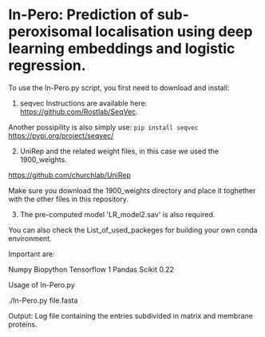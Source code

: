 # In-Pero: Prediction of sub-peroxisomal localisation using deep learning embeddings and logistic regression.

To use the In-Pero.py script, you first need to download and install:

1) seqvec 
Instructions are available here: https://github.com/Rostlab/SeqVec.

Another possipility is also simply use: 
`pip install seqvec`
https://pypi.org/project/seqvec/

2) UniRep and the related weight files, in this case we used the 1900_weights.

https://github.com/churchlab/UniRep

Make sure you download the 1900_weights directory and place it toghether with the other files in this repository.


3) The pre-computed model 'LR_model2.sav' is also required.

You can also check the List_of_used_packeges for building your own conda environment.

Important are:

Numpy
Biopython
Tensorflow 1
Pandas
Scikit 0.22





Usage of In-Pero.py

./In-Pero.py file.fasta


Output:
Log file containing the entries subdivided in matrix and membrane proteins.
